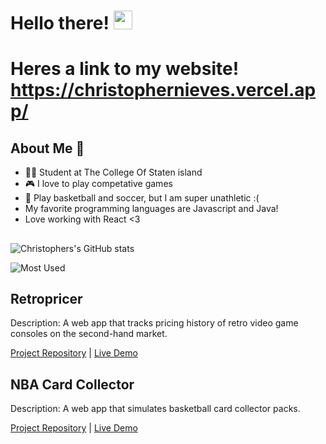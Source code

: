 # Hello there! <img src="https://raw.githubusercontent.com/MartinHeinz/MartinHeinz/master/wave.gif" width="30px">
# Heres a link to my website! https://christophernieves.vercel.app/
## About Me 🥸
- 👨‍🎓 Student at The College Of Staten island
- 🎮 I love to play competative games
- 🏀 Play basketball and soccer, but I am super unathletic :(
- My favorite programming languages are Javascript and Java!
- Love working with React <3

##
![Christophers's GitHub stats](https://github-readme-stats.vercel.app/api?username=chrisnieves60&theme=dark&show_icons=true)

![Most Used](https://github-readme-stats.vercel.app/api/top-langs/?username=chrisnieves60&theme=dark&layout=compact&card_width=445&langs_count=10)

## Retropricer

Description: A web app that tracks pricing history of retro video game consoles on the second-hand market.

[Project Repository](github.com/chrisnieves60/retropricer) | [Live Demo](retropricer.vercel.app)

## NBA Card Collector

Description: A web app that simulates basketball card collector packs. 

[Project Repository](https://github.com/chrisnieves60/TTP-Capstone-Project-Frontend) | [Live Demo](https://ggc-numahn.vercel.app/)

